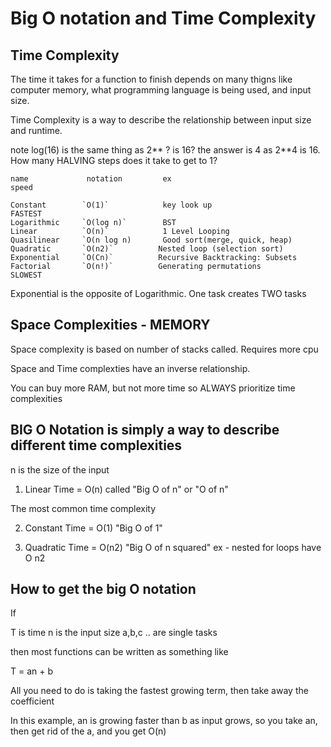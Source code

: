 # Big O notation and Time Complexity

## Time Complexity

The time it takes for a function to finish depends on many thigns like computer memory, what programming language is being used, and input size.

Time Complexity is a way to describe the relationship between input size and runtime.

note log(16) is the same thing as 2** ? is 16? the answer is 4 as 2**4 is 16.
How many HALVING steps does it take to get to 1?

```
name             notation         ex                                    speed

Constant        `O(1)`            key look up                           FASTEST
Logarithmic     `O(log n)`        BST
Linear          `O(n)`            1 Level Looping
Quasilinear     `O(n log n)       Good sort(merge, quick, heap)
Quadratic       `O(n2)`          Nested loop (selection sort)
Exponential     `O(Cn)`          Recursive Backtracking: Subsets
Factorial       `O(n!)`          Generating permutations                SLOWEST

```

Exponential is the opposite of Logarithmic. One task creates TWO tasks

## Space Complexities - MEMORY

Space complexity is based on number of stacks called. Requires more cpu

Space and Time complexties have an inverse relationship.

You can buy more RAM, but not more time so ALWAYS prioritize time complexities

## BIG O Notation is simply a way to describe different time complexities

n is the size of the input

1. Linear Time = O(n) called "Big O of n" or "O of n"

The most common time complexity

2. Constant Time = O(1) "Big O of 1"

3. Quadratic Time = O(n2) "Big O of n squared"
   ex - nested for loops have O n2

## How to get the big O notation

If

T is time
n is the input size
a,b,c .. are single tasks

then most functions can be written as something like

T = an + b

All you need to do is taking the fastest growing term, then take away the coefficient

In this example, an is growing faster than b as input grows, so you take an, then get rid of the a, and you get O(n)
